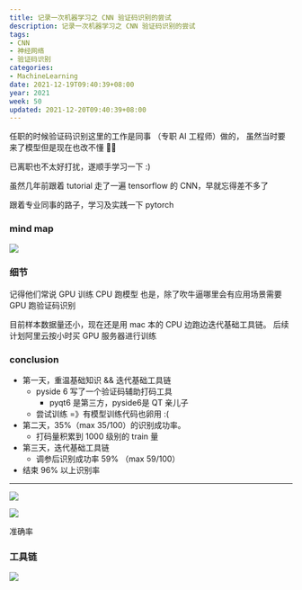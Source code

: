 ```yaml
---
title: 记录一次机器学习之 CNN 验证码识别的尝试
description: 记录一次机器学习之 CNN 验证码识别的尝试
tags:
- CNN
- 神经网络
- 验证码识别
categories:
- MachineLearning
date: 2021-12-19T09:40:39+08:00
year: 2021
week: 50
updated: 2021-12-20T09:40:39+08:00
---
```


任职的时候验证码识别这里的工作是同事 （专职 AI 工程师）做的， 虽然当时要来了模型但是现在也改不懂 😮‍💨

已离职也不太好打扰，遂顺手学习一下 :)

<!-- more -->

虽然几年前跟着 tutorial 走了一遍 tensorflow 的 CNN，早就忘得差不多了

跟着专业同事的路子，学习及实践一下 pytorch

### mind map

![](https://cdn.jsdelivr.net/gh/HaoweiCh/imgs/F62A928C3E5938498B30A413C89AFB3D9CC9F849.webp)

### 细节

记得他们常说 GPU 训练 CPU 跑模型
也是，除了吹牛逼哪里会有应用场景需要 GPU 跑验证码识别

目前样本数据量还小，现在还是用 mac 本的 CPU 边跑边迭代基础工具链。
后续计划阿里云按小时买 GPU 服务器进行训练

### conclusion

* 第一天，重温基础知识 && 迭代基础工具链
  * pyside 6 写了一个验证码辅助打码工具
    * pyqt6 是第三方，pyside6是 QT 亲儿子
  * 尝试训练 =》有模型训练代码也卵用 :( 
* 第二天，35%（max 35/100）的识别成功率。
  * 打码量积累到 1000 级别的 train 量
* 第三天，迭代基础工具链
  * 调参后识别成功率 59% （max 59/100）
* 结束 96% 以上识别率

---

![](https://cdn.jsdelivr.net/gh/HaoweiCh/imgs/54983C65DFD9CE73DA79E70F3C81490FEE5CD0DF.webp)

![](https://cdn.jsdelivr.net/gh/HaoweiCh/imgs/001274338988B8A753812CD4EF24B9980D4D8704.webp)

准确率

### 工具链

![](https://cdn.jsdelivr.net/gh/HaoweiCh/imgs/0AC7659B3D14190FA04116A25B1039E1992701EC.webp)